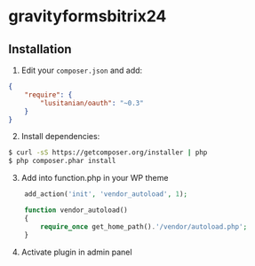 gravityformsbitrix24
====================

Installation
------------

1. Edit your `composer.json` and add:

```json
{
    "require": {
        "lusitanian/oauth": "~0.3"
    }
}
```

2. Install dependencies:

```bash
$ curl -sS https://getcomposer.org/installer | php
$ php composer.phar install
```

3. Add into function.php in your WP theme

```php
	add_action('init', 'vendor_autoload', 1);

	function vendor_autoload()
	{
		require_once get_home_path().'/vendor/autoload.php';
	}
```

4. Activate plugin in admin panel
